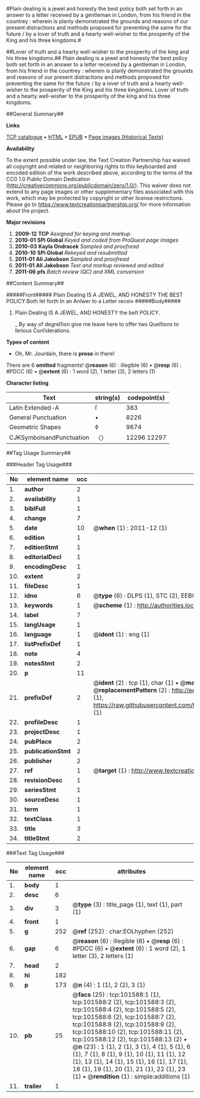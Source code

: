#Plain dealing is a jewel and honesty the best policy both set forth in an answer to a letter received by a gentleman in London, from his friend in the countrey : wherein is planly demonstrated the grounds and reasons of our present distractions and methods proposed for preventing the same for the future / by a lover of truth and a hearty well-wisher to the prosperity of the King and his three kingdoms.#

##Lover of truth and a hearty well-wisher to the prosperity of the king and his three kingdoms.##
Plain dealing is a jewel and honesty the best policy both set forth in an answer to a letter received by a gentleman in London, from his friend in the countrey : wherein is planly demonstrated the grounds and reasons of our present distractions and methods proposed for preventing the same for the future / by a lover of truth and a hearty well-wisher to the prosperity of the King and his three kingdoms.
Lover of truth and a hearty well-wisher to the prosperity of the king and his three kingdoms.

##General Summary##

**Links**

[TCP catalogue](http://www.ota.ox.ac.uk/tcp/)  • 
[HTML](http://tei.it.ox.ac.uk/tcp/Texts-HTML/free/A54/A54973.html)  • 
[EPUB](http://tei.it.ox.ac.uk/tcp/Texts-EPUB/free/A54/A54973.epub) • 
[Page images (Historical Texts)](https://historicaltexts.jisc.ac.uk/eebo-13725458e)

**Availability**

To the extent possible under law, the Text Creation Partnership has waived all copyright and related or neighboring rights to this keyboarded and encoded edition of the work described above, according to the terms of the CC0 1.0 Public Domain Dedication (http://creativecommons.org/publicdomain/zero/1.0/). This waiver does not extend to any page images or other supplementary files associated with this work, which may be protected by copyright or other license restrictions. Please go to https://www.textcreationpartnership.org/ for more information about the project.

**Major revisions**

1. __2009-12__ __TCP__ *Assigned for keying and markup*
1. __2010-01__ __SPi Global__ *Keyed and coded from ProQuest page images*
1. __2010-03__ __Kayla Ondracek__ *Sampled and proofread*
1. __2010-10__ __SPi Global__ *Rekeyed and resubmitted*
1. __2011-01__ __Ali Jakobson__ *Sampled and proofread*
1. __2011-01__ __Ali Jakobson__ *Text and markup reviewed and edited*
1. __2011-06__ __pfs__ *Batch review (QC) and XML conversion*

##Content Summary##

#####Front#####
Plain Dealing IS A JEWEL, AND HONESTY THE BEST POLICY.Both ſet forth In an Anſwer to a Letter receiv
#####Body#####

1. Plain Dealing IS A JEWEL, AND HONESTY the beſt POLICY.

    _ By way of degreſſion give me leave here to offer two Queſtions to ſerious Conſiderations.

**Types of content**

  * Oh, Mr. Jourdain, there is **prose** in there!

There are 6 **omitted** fragments! 
 @__reason__ (6) : illegible (6)  •  @__resp__ (6) : #PDCC (6)  •  @__extent__ (6) : 1 word (2), 1 letter (3), 2 letters (1)

**Character listing**


|Text|string(s)|codepoint(s)|
|---|---|---|
|Latin Extended-A|ſ|383|
|General Punctuation|•|8226|
|Geometric Shapes|◊|9674|
|CJKSymbolsandPunctuation|〈〉|12296 12297|

##Tag Usage Summary##

###Header Tag Usage###

|No|element name|occ|attributes|
|---|---|---|---|
|1.|__author__|2||
|2.|__availability__|1||
|3.|__biblFull__|1||
|4.|__change__|7||
|5.|__date__|10| @__when__ (1) : 2011-12 (1)|
|6.|__edition__|1||
|7.|__editionStmt__|1||
|8.|__editorialDecl__|1||
|9.|__encodingDesc__|1||
|10.|__extent__|2||
|11.|__fileDesc__|1||
|12.|__idno__|6| @__type__ (6) : DLPS (1), STC (2), EEBO-CITATION (1), OCLC (1), VID (1)|
|13.|__keywords__|1| @__scheme__ (1) : http://authorities.loc.gov/ (1)|
|14.|__label__|7||
|15.|__langUsage__|1||
|16.|__language__|1| @__ident__ (1) : eng (1)|
|17.|__listPrefixDef__|1||
|18.|__note__|4||
|19.|__notesStmt__|2||
|20.|__p__|11||
|21.|__prefixDef__|2| @__ident__ (2) : tcp (1), char (1)  •  @__matchPattern__ (2) : ([0-9\-]+):([0-9IVX]+) (1), (.+) (1)  •  @__replacementPattern__ (2) : http://eebo.chadwyck.com/downloadtiff?vid=$1&page=$2 (1), https://raw.githubusercontent.com/textcreationpartnership/Texts/master/tcpchars.xml#$1 (1)|
|22.|__profileDesc__|1||
|23.|__projectDesc__|1||
|24.|__pubPlace__|2||
|25.|__publicationStmt__|2||
|26.|__publisher__|2||
|27.|__ref__|1| @__target__ (1) : http://www.textcreationpartnership.org/docs/. (1)|
|28.|__revisionDesc__|1||
|29.|__seriesStmt__|1||
|30.|__sourceDesc__|1||
|31.|__term__|1||
|32.|__textClass__|1||
|33.|__title__|3||
|34.|__titleStmt__|2||


###Text Tag Usage###

|No|element name|occ|attributes|
|---|---|---|---|
|1.|__body__|1||
|2.|__desc__|6||
|3.|__div__|3| @__type__ (3) : title_page (1), text (1), part (1)|
|4.|__front__|1||
|5.|__g__|252| @__ref__ (252) : char:EOLhyphen (252)|
|6.|__gap__|6| @__reason__ (6) : illegible (6)  •  @__resp__ (6) : #PDCC (6)  •  @__extent__ (6) : 1 word (2), 1 letter (3), 2 letters (1)|
|7.|__head__|2||
|8.|__hi__|182||
|9.|__p__|173| @__n__ (4) : 1 (1), 2 (2), 3 (1)|
|10.|__pb__|25| @__facs__ (25) : tcp:101588:1 (1), tcp:101588:2 (2), tcp:101588:3 (2), tcp:101588:4 (2), tcp:101588:5 (2), tcp:101588:6 (2), tcp:101588:7 (2), tcp:101588:8 (2), tcp:101588:9 (2), tcp:101588:10 (2), tcp:101588:11 (2), tcp:101588:12 (2), tcp:101588:13 (2)  •  @__n__ (23) : 1 (1), 2 (1), 3 (1), 4 (1), 5 (1), 6 (1), 7 (1), 8 (1), 9 (1), 10 (1), 11 (1), 12 (1), 13 (1), 14 (1), 15 (1), 16 (1), 17 (1), 18 (1), 19 (1), 20 (1), 21 (1), 22 (1), 23 (1)  •  @__rendition__ (1) : simple:additions (1)|
|11.|__trailer__|1||
